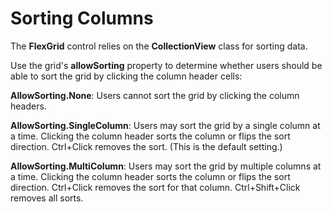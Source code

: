 Sorting Columns
===============

The **FlexGrid** control relies on the **CollectionView** class for sorting data. 

Use the grid's **allowSorting** property to determine whether users 
should be able to sort the grid by clicking the column header cells:

**AllowSorting.None**: Users cannot sort the grid by clicking the column headers.

**AllowSorting.SingleColumn**: Users may sort the grid by a single column at a time.
Clicking the column header sorts the column or flips the sort direction.
Ctrl+Click removes the sort.
(This is the default setting.)

**AllowSorting.MultiColumn**: Users may sort the grid by multiple columns at a time.
Clicking the column header sorts the column or flips the sort direction.
Ctrl+Click removes the sort for that column.
Ctrl+Shift+Click removes all sorts.
